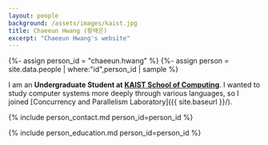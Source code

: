 ```yaml
---
layout: people
background: /assets/images/kaist.jpg
title: Chaeeun Hwang (황채은)
excerpt: "Chaeeun Hwang's website"
---
```


{%- assign person_id = "chaeeun.hwang" %}
{%- assign person = site.data.people | where:"id",person_id | sample %}

I am an **Undergraduate Student at [KAIST School of Computing](https://cs.kaist.ac.kr)**. 
I wanted to study computer systems more deeply through various languages, so I joined [Concurrency and Parallelism Laboratory]({{ site.baseurl }}/).

{% include person_contact.md person_id=person_id %}


{% include person_education.md person_id=person_id %}
